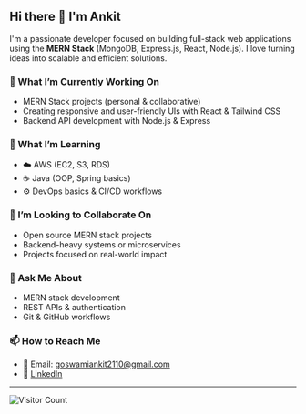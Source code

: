 ## Hi there 👋 I'm Ankit

I'm a passionate developer focused on building full-stack web applications using the **MERN Stack** (MongoDB, Express.js, React, Node.js). I love turning ideas into scalable and efficient solutions.

### 🚀 What I’m Currently Working On
- MERN Stack projects (personal & collaborative)
- Creating responsive and user-friendly UIs with React & Tailwind CSS
- Backend API development with Node.js & Express

### 🌱 What I’m Learning
- ☁️ AWS (EC2, S3, RDS)
- ☕ Java (OOP, Spring basics)
- ⚙️ DevOps basics & CI/CD workflows

### 👯 I’m Looking to Collaborate On
- Open source MERN stack projects
- Backend-heavy systems or microservices
- Projects focused on real-world impact

### 💬 Ask Me About
- MERN stack development
- REST APIs & authentication
- Git & GitHub workflows

### 📫 How to Reach Me
- 📧 Email: goswamiankit2110@gmail.com
- 💼 <a href="(https://www.linkedin.com/in/ankit-goswami-1803ab338/)" target="_blank">LinkedIn</a>

---

![Visitor Count](https://visitor-badge.laobi.icu/badge?page_id=mtank2110.mtank2110)
